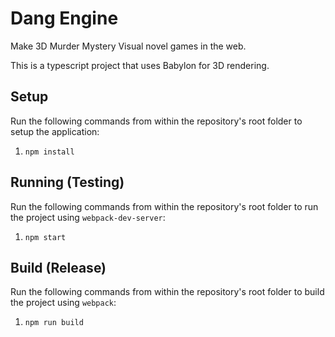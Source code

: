 # Dang Engine

Make 3D Murder Mystery Visual novel games in the web.

This is a typescript project that uses Babylon for 3D rendering.

## Setup

Run the following commands from within the repository's root folder to setup the application:

1. `npm install`

## Running (Testing)

Run the following commands from within the repository's root folder to run the project using `webpack-dev-server`:

1. `npm start`

## Build (Release)

Run the following commands from within the repository's root folder to build the project using `webpack`:

1. `npm run build`
